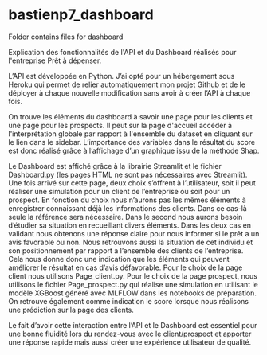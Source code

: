 # bastienp7_dashboard
Folder contains files for dashboard

Explication des fonctionnalités de l'API et du Dashboard réalisés pour l'entreprise Prêt à dépenser.

L’API est développée en Python. J’ai opté pour un hébergement sous Heroku qui permet de relier automatiquement mon projet Github et de le déployer à chaque nouvelle modification sans avoir à créer l’API à chaque fois.

On trouve les éléments du dashboard à savoir une page pour les clients et une page pour les prospects.
Il peut sur la page d'accueil accéder à l'interprétation globale par rapport à l'ensemble du dataset en cliquant sur le lien  dans le sidebar. L’importance des variables dans le résultat du score est donc réalisé grâce à l’affichage d’un graphique issu de la méthode Shap.

Le Dashboard est affiché grâce à la librairie Streamlit et le fichier Dashboard.py (les pages HTML ne sont pas nécessaires avec Streamlit). Une fois arrivé sur cette page, deux choix s’offrent à l’utilisateur, soit il peut réaliser une simulation pour un client de l’entreprise ou soit pour un prospect. En fonction du choix nous n’aurons pas les mêmes éléments à enregistrer connaissant déjà les informations des clients. Dans ce cas-là seule la référence sera nécessaire. Dans le second nous aurons besoin d’étudier sa situation en recueillant divers éléments. Dans les deux cas en validant nous obtenons une réponse claire pour nous informer si le prêt a un avis favorable ou non. Nous retrouvons aussi la situation de cet individu et son positionnement par rapport à l’ensemble des clients de l’entreprise. Cela nous donne donc une indication que les éléments qui peuvent améliorer le résultat en cas d’avis défavorable. Pour le choix de la page client nous utilisons Page_client.py. Pour le choix de la page prospect, nous utilisons le fichier Page_prospect.py qui réalise une simulation en utilisant le modèle XGBoost généré avec MLFLOW dans les notebooks de préparation. On retrouve également comme indication le score lorsque nous réalisons une prédiction sur la page des clients.

Le fait d’avoir cette interaction entre l’API et le Dashboard est essentiel pour une bonne fluidité lors du rendez-vous avec le client/prospect et apporter une réponse rapide mais aussi créer une expérience utilisateur de qualité.

